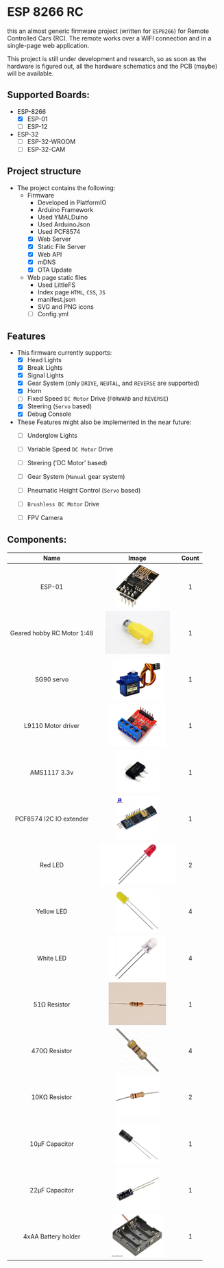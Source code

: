 # ESP 8266 RC
this an almost generic firmware project (written for `ESP8266`) for Remote Controlled Cars (RC). 
The remote works over a WIFI connection and in a single-page web application.

This project is still under development and research, so as soon as the hardware is figured out, all the hardware schematics and the PCB (maybe) will be available. 

## Supported Boards:
  - ESP-8266
    - [x] ESP-01
    - [ ] ESP-12
  - ESP-32
    - [ ] ESP-32-WROOM
    - [ ] ESP-32-CAM

## Project structure
  - The project contains the following:
    - Firmware
      - Developed in PlatformIO
      - Arduino Framework
      - Used YMALDuino
      - Used ArduinoJson
      - Used PCF8574
      - [x] Web Server
      - [x] Static File Server
      - [x] Web API
      - [x] mDNS
      - [x] OTA Update
    - Web page static files
      - Used LittleFS
      - Index page `HTML`, `CSS`, `JS` 
      - manifest.json
      - SVG and PNG icons
      - [ ] Config.yml

## Features
  - This firmware currently supports:
    - [x] Head Lights
    - [x] Break Lights
    - [x] Signal Lights
    - [x] Gear System (only `DRIVE`, `NEUTAL`, and `REVERSE` are supported)
    - [x] Horn
    - [ ] Fixed Speed `DC Motor` Drive (`FORWARD` and `REVERSE`)
    - [x] Steering (`Servo` based)
    - [x] Debug Console
  
  - These Features might also be implemented in the near future:
    - [ ] Underglow Lights
    - [ ] Variable Speed `DC Motor` Drive
    - [ ] Steering ('DC Motor' based)
    - [ ] Gear System (`Manual` gear system)
    - [ ] Pneumatic Height Control (`Servo` based)
    - [ ] `Brushless DC Motor` Drive
    - [ ] FPV Camera


## Components:
  
  | Name                       | Image                                            | Count |
  | :---:                      | :---:                                            | :---: |
  | ESP-01                     | <img src="images/esp01.jpg" height="100">        | 1     |
  | Geared hobby RC Motor 1:48 | <img src="images/geared-1-48.webp" height="100"> | 1     |
  | SG90 servo                 | <img src="images/sg90.webp" height="100">        | 1     |
  | L9110 Motor driver         | <img src="images/l9110s.jpg" height="100">       | 1     |
  | AMS1117 3.3v               | <img src="images/ams1117.webp" height="100">     | 1     |
  | PCF8574 I2C IO extender    | <img src="images/pcf8574.jpg" height="100">      | 1     |
  | Red LED                    | <img src="images/red-led.webp" height="100">     | 2     |
  | Yellow LED                 | <img src="images/yellow-led.jpg" height="100">   | 4     |
  | White LED                  | <img src="images/white-led.jpg" height="100">    | 4     |
  | 51Ω Resistor               | <img src="images/51.jpg" height="100">           | 1     |
  | 470Ω Resistor              | <img src="images/470.jpg" height="100">          | 4     |
  | 10KΩ Resistor              | <img src="images/10k.webp" height="100">         | 2     |
  | 10µF Capacitor             | <img src="images/10uf-25v.jpg" height="100">     | 1     |
  | 22µF Capacitor             | <img src="images/22uf.jpg" height="100">         | 1     |
  | 4xAA Battery holder        | <img src="images/bat-holder.webp" height="100">  | 1     |
  
